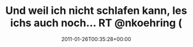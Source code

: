 ---
retweeted: false
source: <a href="https://about.twitter.com/products/tweetdeck" rel="nofollow">TweetDeck</a>
entities:
  hashtags: []
  symbols: []
  user_mentions:
  - name: nkoehring
    screen_name: nkoehring
    indices:
    - '59'
    - '69'
    id_str: '2542731366'
    id: '2542731366'
  urls: []
display_text_range:
- '0'
- '120'
favorite_count: '0'
id_str: '30061222267191296'
truncated: false
retweet_count: '0'
id: '30061222267191296'
created_at: Wed Jan 26 00:35:28 +0000 2011
favorited: false
full_text: Und weil ich nicht schlafen kann, les ichs auch noch... RT [@nkoehring](https://twitter.com/nkoehring)
  Ich hatte Spaß mit Passwörtern! http://j.mp/etr973
lang: de
tags:
- pesos/twitter
date: '2011-01-26T00:35:28+00:00'
src: https://twitter.com/bascht/status/30061222267191296
original_url: https://twitter.com/bascht/status/30061222267191296
type: twitter_tweet
text: Und weil ich nicht schlafen kann, les ichs auch noch... RT [@nkoehring](https://twitter.com/nkoehring)
  Ich hatte Spaß mit Passwörtern! http://j.mp/etr973
title: Und weil ich nicht schlafen kann, les ichs auch noch... RT @nkoehring (

---